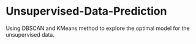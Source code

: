# Unsupervised-Data-Prediction
Using DBSCAN and KMeans method to explore the optimal model for the unsupervised data.
